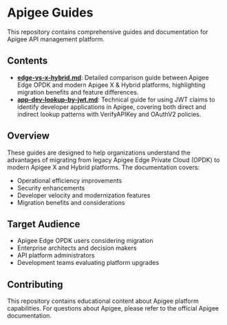 # Apigee Guides

This repository contains comprehensive guides and documentation for Apigee API management platform.

## Contents

- **[edge-vs-x-hybrid.md](edge-vs-x-hybrid.md)**: Detailed comparison guide between Apigee Edge OPDK and modern Apigee X & Hybrid platforms, highlighting migration benefits and feature differences.
- **[app-dev-lookup-by-jwt.md](app-dev-lookup-by-jwt.md)**: Technical guide for using JWT claims to identify developer applications in Apigee, covering both direct and indirect lookup patterns with VerifyAPIKey and OAuthV2 policies.

## Overview

These guides are designed to help organizations understand the advantages of migrating from legacy Apigee Edge Private Cloud (OPDK) to modern Apigee X and Hybrid platforms. The documentation covers:

- Operational efficiency improvements
- Security enhancements
- Developer velocity and modernization features
- Migration benefits and considerations

## Target Audience

- Apigee Edge OPDK users considering migration
- Enterprise architects and decision makers
- API platform administrators
- Development teams evaluating platform upgrades

## Contributing

This repository contains educational content about Apigee platform capabilities. For questions about Apigee, please refer to the official Apigee documentation. 